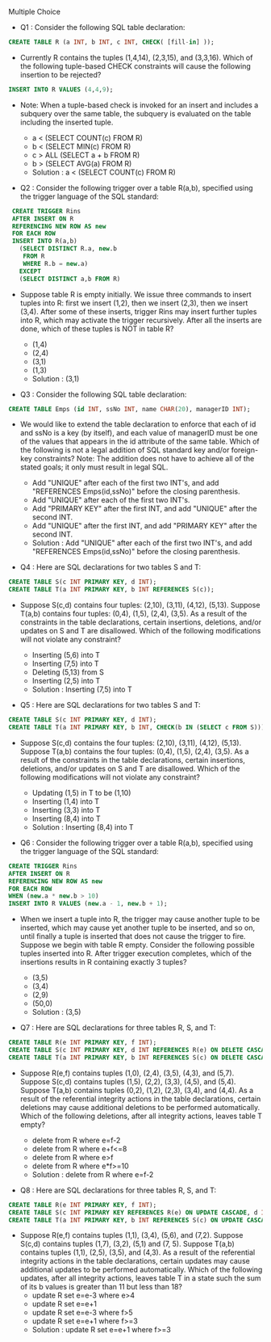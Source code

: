 Multiple Choice

  - Q1 : Consider the following SQL table declaration:
  ```SQL
  CREATE TABLE R (a INT, b INT, c INT, CHECK( [fill-in] ));
  ```
  - Currently R contains the tuples (1,4,14), (2,3,15), and (3,3,16). Which of the following tuple-based CHECK constraints will cause the following insertion to be rejected?
  ```SQL
  INSERT INTO R VALUES (4,4,9);
  ```
  - Note: When a tuple-based check is invoked for an insert and includes a subquery over the same table, the subquery is evaluated on the table including the inserted tuple.
    - a < (SELECT COUNT(c) FROM R)
    - b < (SELECT MIN(c) FROM R)
    - c > ALL (SELECT a + b FROM R)
    - b > (SELECT AVG(a) FROM R)
    - Solution : a < (SELECT COUNT(c) FROM R)

  - Q2 : Consider the following trigger over a table R(a,b), specified using the trigger language of the SQL standard:
  ```SQL
   CREATE TRIGGER Rins
   AFTER INSERT ON R
   REFERENCING NEW ROW AS new
   FOR EACH ROW
   INSERT INTO R(a,b)
     (SELECT DISTINCT R.a, new.b
      FROM R
      WHERE R.b = new.a)
     EXCEPT
     (SELECT DISTINCT a,b FROM R)
  ```
  - Suppose table R is empty initially. We issue three commands to insert tuples into R: first we insert (1,2), then we insert (2,3), then we insert (3,4). After some of these inserts, trigger Rins may insert further tuples into R, which may activate the trigger recursively. After all the inserts are done, which of these tuples is NOT in table R?
    - (1,4)
    - (2,4)
    - (3,1)
    - (1,3)
    - Solution : (3,1)

  - Q3 : Consider the following SQL table declaration:
  ```SQL
  CREATE TABLE Emps (id INT, ssNo INT, name CHAR(20), managerID INT);
  ```
  - We would like to extend the table declaration to enforce that each of id and ssNo is a key (by itself), and each value of managerID must be one of the values that appears in the id attribute of the same table. Which of the following is not a legal addition of SQL standard key and/or foreign-key constraints? Note: The addition does not have to achieve all of the stated goals; it only must result in legal SQL.
    - Add "UNIQUE" after each of the first two INT's, and add "REFERENCES Emps(id,ssNo)" before the closing parenthesis.
    - Add "UNIQUE" after each of the first two INT's.
    - Add "PRIMARY KEY" after the first INT, and add "UNIQUE" after the second INT.
    - Add "UNIQUE" after the first INT, and add "PRIMARY KEY" after the second INT.
    - Solution : Add "UNIQUE" after each of the first two INT's, and add "REFERENCES Emps(id,ssNo)" before the closing parenthesis.

  - Q4 : Here are SQL declarations for two tables S and T:
  ```SQL
  CREATE TABLE S(c INT PRIMARY KEY, d INT);
  CREATE TABLE T(a INT PRIMARY KEY, b INT REFERENCES S(c));
  ```
  - Suppose S(c,d) contains four tuples: (2,10), (3,11), (4,12), (5,13). Suppose T(a,b) contains four tuples: (0,4), (1,5), (2,4), (3,5). As a result of the constraints in the table declarations, certain insertions, deletions, and/or updates on S and T are disallowed. Which of the following modifications will not violate any constraint?
    - Inserting (5,6) into T
    - Inserting (7,5) into T
    - Deleting (5,13) from S
    - Inserting (2,5) into T
    - Solution : Inserting (7,5) into T

  - Q5 : Here are SQL declarations for two tables S and T:
  ```SQL
  CREATE TABLE S(c INT PRIMARY KEY, d INT);
  CREATE TABLE T(a INT PRIMARY KEY, b INT, CHECK(b IN (SELECT c FROM S)));
  ```
  - Suppose S(c,d) contains the four tuples: (2,10), (3,11), (4,12), (5,13). Suppose T(a,b) contains the four tuples: (0,4), (1,5), (2,4), (3,5). As a result of the constraints in the table declarations, certain insertions, deletions, and/or updates on S and T are disallowed. Which of the following modifications will not violate any constraint?
    - Updating (1,5) in T to be (1,10)
    - Inserting (1,4) into T
    - Inserting (3,3) into T
    - Inserting (8,4) into T
    - Solution : Inserting (8,4) into T

  - Q6 :  Consider the following trigger over a table R(a,b), specified using the trigger language of the SQL standard:
  ```SQL
  CREATE TRIGGER Rins
  AFTER INSERT ON R
  REFERENCING NEW ROW AS new
  FOR EACH ROW
  WHEN (new.a * new.b > 10)
  INSERT INTO R VALUES (new.a - 1, new.b + 1);
  ```
  - When we insert a tuple into R, the trigger may cause another tuple to be inserted, which may cause yet another tuple to be inserted, and so on, until finally a tuple is inserted that does not cause the trigger to fire. Suppose we begin with table R empty. Consider the following possible tuples inserted into R. After trigger execution completes, which of the insertions results in R containing exactly 3 tuples?
    - (3,5)
    - (3,4)
    - (2,9)
    - (50,0)
    - Solution : (3,5)

  - Q7 : Here are SQL declarations for three tables R, S, and T:
  ```SQL
  CREATE TABLE R(e INT PRIMARY KEY, f INT);
  CREATE TABLE S(c INT PRIMARY KEY, d INT REFERENCES R(e) ON DELETE CASCADE);
  CREATE TABLE T(a INT PRIMARY KEY, b INT REFERENCES S(c) ON DELETE CASCADE);
  ```
  - Suppose R(e,f) contains tuples (1,0), (2,4), (3,5), (4,3), and (5,7). Suppose S(c,d) contains tuples (1,5), (2,2), (3,3), (4,5), and (5,4). Suppose T(a,b) contains tuples (0,2), (1,2), (2,3), (3,4), and (4,4). As a result of the referential integrity actions in the table declarations, certain deletions may cause additional deletions to be performed automatically. Which of the following deletions, after all integrity actions, leaves table T empty?
    - delete from R where e=f-2
    - delete from R where e+f<=8
    - delete from R where e>f
    - delete from R where e*f>=10
    - Solution : delete from R where e=f-2

  - Q8 : Here are SQL declarations for three tables R, S, and T:
  ```SQL
  CREATE TABLE R(e INT PRIMARY KEY, f INT);
  CREATE TABLE S(c INT PRIMARY KEY REFERENCES R(e) ON UPDATE CASCADE, d INT);
  CREATE TABLE T(a INT PRIMARY KEY, b INT REFERENCES S(c) ON UPDATE CASCADE);
  ```
  - Suppose R(e,f) contains tuples (1,1), (3,4), (5,6), and (7,2). Suppose S(c,d) contains tuples (1,7), (3,2), (5,1) and (7, 5). Suppose T(a,b) contains tuples (1,1), (2,5), (3,5), and (4,3). As a result of the referential integrity actions in the table declarations, certain updates may cause additional updates to be performed automatically. Which of the following updates, after all integrity actions, leaves table T in a state such the sum of its b values is greater than 11 but less than 18?
    - update R set e=e-3 where e>4
    - update R set e=e+1
    - update R set e=e-3 where f>5
    - update R set e=e+1 where f>=3
    - Solution : update R set e=e+1 where f>=3
